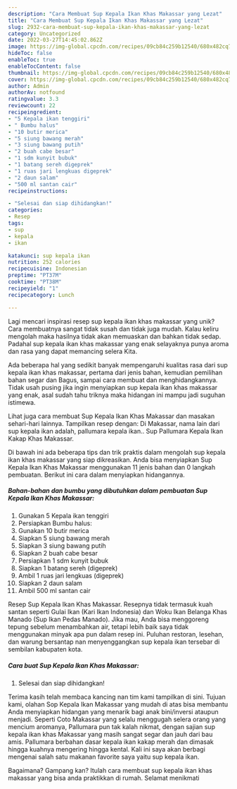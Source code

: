 ```yaml
---
description: "Cara Membuat Sup Kepala Ikan Khas Makassar yang Lezat"
title: "Cara Membuat Sup Kepala Ikan Khas Makassar yang Lezat"
slug: 2932-cara-membuat-sup-kepala-ikan-khas-makassar-yang-lezat
category: Uncategorized
date: 2022-03-27T14:45:02.862Z
image: https://img-global.cpcdn.com/recipes/09cb84c259b12540/680x482cq70/sup-kepala-ikan-khas-makassar-foto-resep-utama.jpg
hideToc: false
enableToc: true
enableTocContent: false
thumbnail: https://img-global.cpcdn.com/recipes/09cb84c259b12540/680x482cq70/sup-kepala-ikan-khas-makassar-foto-resep-utama.jpg
cover: https://img-global.cpcdn.com/recipes/09cb84c259b12540/680x482cq70/sup-kepala-ikan-khas-makassar-foto-resep-utama.jpg
author: Admin
authorAv: notfound
ratingvalue: 3.3
reviewcount: 22
recipeingredient:
- "5 Kepala ikan tenggiri"
- " Bumbu halus"
- "10 butir merica"
- "5 siung bawang merah"
- "3 siung bawang putih"
- "2 buah cabe besar"
- "1 sdm kunyit bubuk"
- "1 batang sereh digeprek"
- "1 ruas jari lengkuas digeprek"
- "2 daun salam"
- "500 ml santan cair"
recipeinstructions:

- "Selesai dan siap dihidangkan!"
categories:
- Resep
tags:
- sup
- kepala
- ikan

katakunci: sup kepala ikan 
nutrition: 252 calories
recipecuisine: Indonesian
preptime: "PT37M"
cooktime: "PT38M"
recipeyield: "1"
recipecategory: Lunch

---
```





Lagi mencari inspirasi resep sup kepala ikan khas makassar yang unik? Cara membuatnya sangat tidak susah dan tidak juga mudah. Kalau keliru mengolah maka hasilnya tidak akan memuaskan dan bahkan tidak sedap. Padahal sup kepala ikan khas makassar yang enak selayaknya punya aroma dan rasa yang dapat memancing selera Kita.





Ada beberapa hal yang sedikit banyak mempengaruhi kualitas rasa dari sup kepala ikan khas makassar, pertama dari jenis bahan, kemudian pemilihan bahan segar dan Bagus, sampai cara membuat dan menghidangkannya. Tidak usah pusing jika ingin menyiapkan sup kepala ikan khas makassar yang enak,      asal sudah tahu triknya maka hidangan ini mampu jadi suguhan istimewa.














Lihat juga cara membuat Sup Kepala Ikan Khas Makassar dan masakan sehari-hari lainnya. Tampilkan resep dengan: Di Makassar, nama lain dari sup kepala ikan adalah, pallumara kepala ikan.. Sup Pallumara Kepala Ikan Kakap Khas Makassar.






Di bawah ini ada beberapa tips dan trik praktis dalam mengolah sup kepala ikan khas makassar yang siap dikreasikan. Anda bisa menyiapkan Sup Kepala Ikan Khas Makassar menggunakan 11 jenis bahan dan 0 langkah pembuatan. Berikut ini cara dalam menyiapkan hidangannya.

<!--inarticleads1-->

##### Bahan-bahan dan bumbu yang dibutuhkan dalam pembuatan Sup Kepala Ikan Khas Makassar:

1. Gunakan 5 Kepala ikan tenggiri
1. Persiapkan  Bumbu halus:
1. Gunakan 10 butir merica
1. Siapkan 5 siung bawang merah
1. Siapkan 3 siung bawang putih
1. Siapkan 2 buah cabe besar
1. Persiapkan 1 sdm kunyit bubuk
1. Siapkan 1 batang sereh (digeprek)
1. Ambil 1 ruas jari lengkuas (digeprek)
1. Siapkan 2 daun salam
1. Ambil 500 ml santan cair


Resep Sup Kepala Ikan Khas Makassar. Resepnya tidak termasuk kuah santan seperti Gulai Ikan (Kari Ikan Indonesia) dan Woku Ikan Belanga Khas Manado (Sup Ikan Pedas Manado). Jika mau, Anda bisa menggoreng tepung sebelum menambahkan air, tetapi lebih baik saya tidak menggunakan minyak apa pun dalam resep ini. Puluhan restoran, lesehan, dan warung bersantap nan menyenggangkan sup kepala ikan tersebar di sembilan kabupaten kota. 

<!--inarticleads2-->

##### Cara buat Sup Kepala Ikan Khas Makassar:


1. Selesai dan siap dihidangkan!

Terima kasih telah membaca kancing nan tim kami tampilkan di sini. Tujuan kami, olahan Sop Kepala Ikan Makassar yang mudah di atas bisa membantu Anda menyiapkan hidangan yang menarik bagi anak bini/inversi ataupun menjadi. Seperti Coto Makassar yang selalu menggugah selera orang yang mencium aromanya, Pallumara pun tak kalah nikmat, dengan sajian sup kepala ikan khas Makassar yang masih sangat segar dan jauh dari bau amis. Pallumara berbahan dasar kepala ikan kakap merah dan dimasak hingga kuahnya mengering hingga kental. Kali ini saya akan berbagi mengenai salah satu makanan favorite saya yaitu sup kepala ikan. 

Bagaimana? Gampang kan? Itulah cara membuat sup kepala ikan khas makassar yang bisa anda praktikkan di rumah. Selamat menikmati
